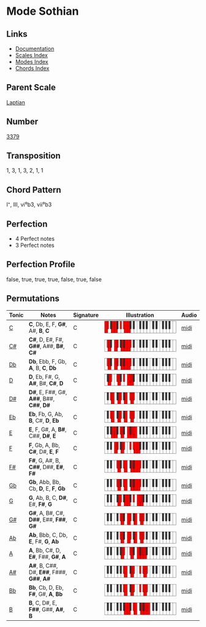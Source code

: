 # Mode Sothian

## Links

- [Documentation](README.md)
- [Scales Index](Scales.md)
- [Modes Index](Modes.md)
- [Chords Index](Chords.md)

## Parent Scale

[Laptian](ScaleLaptian.md)

## Number

[3379](https://ianring.com/musictheory/scales/3379)

## Transposition

1, 3, 1, 3, 2, 1, 1

## Chord Pattern

I⁺, III, vi⁰b3, vii⁰b3

## Perfection

- 4 Perfect notes
- 3 Perfect notes

## Perfection Profile

false, true, true, true, false, true, false

## Permutations

| Tonic | Notes | Signature | Illustration | Audio |
|-------|-------|-----------|--------------|-------|
| [C](ModeCNaturalSothian.md) | **C**, Db, E, F, **G#**, A#, **B**, **C** | C | ![CNaturalSothian](ModeCNaturalSothian.png) | [midi](https://github.com/edipermadi/music/blob/main/docs/ModeCNaturalSothian.mid?raw=true) |
| [C#](ModeCSharpSothian.md) | **C#**, D, E#, F#, **G##**, A##, **B#**, **C#** | C | ![CSharpSothian](ModeCSharpSothian.png) | [midi](https://github.com/edipermadi/music/blob/main/docs/ModeCSharpSothian.mid?raw=true) |
| [Db](ModeDFlatSothian.md) | **Db**, Ebb, F, Gb, **A**, B, **C**, **Db** | C | ![DFlatSothian](ModeDFlatSothian.png) | [midi](https://github.com/edipermadi/music/blob/main/docs/ModeDFlatSothian.mid?raw=true) |
| [D](ModeDNaturalSothian.md) | **D**, Eb, F#, G, **A#**, B#, **C#**, **D** | C | ![DNaturalSothian](ModeDNaturalSothian.png) | [midi](https://github.com/edipermadi/music/blob/main/docs/ModeDNaturalSothian.mid?raw=true) |
| [D#](ModeDSharpSothian.md) | **D#**, E, F##, G#, **A##**, B##, **C##**, **D#** | C | ![DSharpSothian](ModeDSharpSothian.png) | [midi](https://github.com/edipermadi/music/blob/main/docs/ModeDSharpSothian.mid?raw=true) |
| [Eb](ModeEFlatSothian.md) | **Eb**, Fb, G, Ab, **B**, C#, **D**, **Eb** | C | ![EFlatSothian](ModeEFlatSothian.png) | [midi](https://github.com/edipermadi/music/blob/main/docs/ModeEFlatSothian.mid?raw=true) |
| [E](ModeENaturalSothian.md) | **E**, F, G#, A, **B#**, C##, **D#**, **E** | C | ![ENaturalSothian](ModeENaturalSothian.png) | [midi](https://github.com/edipermadi/music/blob/main/docs/ModeENaturalSothian.mid?raw=true) |
| [F](ModeFNaturalSothian.md) | **F**, Gb, A, Bb, **C#**, D#, **E**, **F** | C | ![FNaturalSothian](ModeFNaturalSothian.png) | [midi](https://github.com/edipermadi/music/blob/main/docs/ModeFNaturalSothian.mid?raw=true) |
| [F#](ModeFSharpSothian.md) | **F#**, G, A#, B, **C##**, D##, **E#**, **F#** | C | ![FSharpSothian](ModeFSharpSothian.png) | [midi](https://github.com/edipermadi/music/blob/main/docs/ModeFSharpSothian.mid?raw=true) |
| [Gb](ModeGFlatSothian.md) | **Gb**, Abb, Bb, Cb, **D**, E, **F**, **Gb** | C | ![GFlatSothian](ModeGFlatSothian.png) | [midi](https://github.com/edipermadi/music/blob/main/docs/ModeGFlatSothian.mid?raw=true) |
| [G](ModeGNaturalSothian.md) | **G**, Ab, B, C, **D#**, E#, **F#**, **G** | C | ![GNaturalSothian](ModeGNaturalSothian.png) | [midi](https://github.com/edipermadi/music/blob/main/docs/ModeGNaturalSothian.mid?raw=true) |
| [G#](ModeGSharpSothian.md) | **G#**, A, B#, C#, **D##**, E##, **F##**, **G#** | C | ![GSharpSothian](ModeGSharpSothian.png) | [midi](https://github.com/edipermadi/music/blob/main/docs/ModeGSharpSothian.mid?raw=true) |
| [Ab](ModeAFlatSothian.md) | **Ab**, Bbb, C, Db, **E**, F#, **G**, **Ab** | C | ![AFlatSothian](ModeAFlatSothian.png) | [midi](https://github.com/edipermadi/music/blob/main/docs/ModeAFlatSothian.mid?raw=true) |
| [A](ModeANaturalSothian.md) | **A**, Bb, C#, D, **E#**, F##, **G#**, **A** | C | ![ANaturalSothian](ModeANaturalSothian.png) | [midi](https://github.com/edipermadi/music/blob/main/docs/ModeANaturalSothian.mid?raw=true) |
| [A#](ModeASharpSothian.md) | **A#**, B, C##, D#, **E##**, F###, **G##**, **A#** | C | ![ASharpSothian](ModeASharpSothian.png) | [midi](https://github.com/edipermadi/music/blob/main/docs/ModeASharpSothian.mid?raw=true) |
| [Bb](ModeBFlatSothian.md) | **Bb**, Cb, D, Eb, **F#**, G#, **A**, **Bb** | C | ![BFlatSothian](ModeBFlatSothian.png) | [midi](https://github.com/edipermadi/music/blob/main/docs/ModeBFlatSothian.mid?raw=true) |
| [B](ModeBNaturalSothian.md) | **B**, C, D#, E, **F##**, G##, **A#**, **B** | C | ![BNaturalSothian](ModeBNaturalSothian.png) | [midi](https://github.com/edipermadi/music/blob/main/docs/ModeBNaturalSothian.mid?raw=true) |
